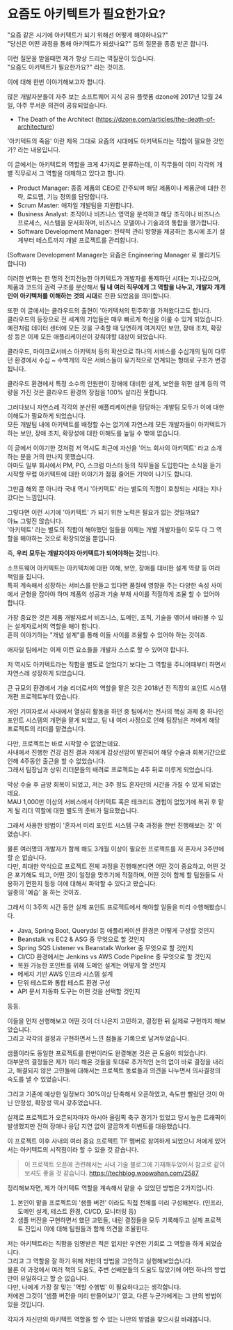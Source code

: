 # 요즘도 아키텍트가 필요한가요?

"요즘 같은 시기에 아키텍트가 되기 위해선 어떻게 해야하나요?"  
"당신은 어떤 과정을 통해 아키텍트가 되셨나요?"
등의 질문을 종종 받곤 합니다.  
  
이런 질문을 받을때면 제가 항상 드리는 역질문이 있습니다.  
"요즘도 아키텍트가 필요한가요?" 라는 것이죠.  
  
이에 대해 한번 이야기해보고자 합니다.  
  
많은 개발자분들이 자주 보는 소프트웨어 지식 공유 플랫폼 dzone에 2017년 12월 24일, 아주 무서운 의견이 공유되었습니다.

- The Death of the Architect (https://dzone.com/articles/the-death-of-architecture)

'아키텍트의 죽음' 이란 제목 그대로 요즘의 시대에도 아키텍트라는 직함이 필요한 것인가? 라는 내용입니다.  
  
이 글에서는 아키텍트의 역할을 크게 4가지로 분류하는데, 이 직무들이 이미 각각의 개별 직무로서 그 역할을 대체하고 있다고 합니다.   

- Product Manager: 종종 제품의 CEO로 간주되며 해당 제품이나 제품군에 대한 전략, 로드맵, 기능 정의를 담당합니다.
- Scrum Master: 애자일 개발팀을 지원합니다.
- Business Analyst: 조직이나 비즈니스 영역을 분석하고 해당 조직이나 비즈니스 프로세스, 시스템을 문서화하며, 비즈니스 모델이나 기술과의 통합을 평가합니다.
- Software Development Manager: 전략적 관리 방향을 제공하는 동시에 초기 설계부터 테스트까지 개발 프로젝트를 관리합니다.

(Software Development Manager는 요즘은 Engineering Manager 로 불리기도 합니다)  
  
이러한 변화는 한 명의 전지전능한 아키텍트가 개발자를 통제하던 시대는 지나갔으며, 제품과 코드의 권력 구조를 분산해서 **팀 내 여러 직무에게 그 역할을 나누고, 개발자 개개인이 아키텍처를 이해하는 것의 시대**로 전환 되었음을 의미합니다.  
  
또한 이 글에서는 클라우드의 출현이 '아키텍처의 민주화'를 가져왔다고도 합니다.  
클라우드의 등장으로 전 세계의 기업들은 매우 빠르게 혁신을 이룰 수 있게 되었습니다.  
예전처럼 데이터 센터에 모든 것을 구축할 때 당연하게 여겨지던 보안, 장애 조치, 확장성 등은 이제 모든 애플리케이션이 갖춰야할 대상이 되었습니다.    
  
클라우드, 마이크로서비스 아키텍처 등의 확산으로 하나의 서비스를 수십개의 팀이 다루던 환경에서 수십 ~ 수백개의 작은 서비스들이 유기적으로 연계되는 형태로 구조가 변경됩니다.  

클라우드 환경에서 특정 소수의 인원만이 장애에 대비한 설계, 보안을 위한 설계 등의 역량을 가진 것은 클라우드 환경의 장점을 100% 살리진 못합니다.  
  
그러다보니 자연스레 각각의 분산된 애플리케이션을 담당하는 개발팀 모두가 이에 대한 이해도가 필요하게 되었습니다.  
모든 개발팀 내에 아키텍트를 배정할 수는 없기에 자연스레 모든 개발자들이 아키텍트가 하는 보안, 장애 조치, 확장성에 대한 이해도를 높일 수 밖에 없습니다.  

이 글에서 이야기한 것처럼 저 역시도 최근에 자신을 '어느 회사의 아키텍트' 라고 소개하는 분을 거의 만나지 못했습니다.  
아마도 일부 회사에서 PM, PO, 스크럼 마스터 등의 직무들을 도입한다는 소식을 듣기 시작할 무렵 아키텍트에 대한 이야기가 점점 줄어든 기억이 나기도 합니다.  
  
그만큼 해외 뿐 아니라 국내 역시 '아키텍트' 라는 별도의 직함이 호칭되는 시대는 지나갔다는 느낌입니다.  
  
그렇다면 이런 시기에 '아키텍트' 가 되기 위한 노력은 필요가 없는 것일까요?  
아뇨 그렇진 않습니다.  
'아키텍트' 라는 별도의 직함이 해야했던 일들을 이제는 개별 개발자들이 모두 다 그 역할을 해야하는 것으로 확장되었을 뿐입니다.  
  
즉, **우리 모두는 개발자이자 아키텍트가 되어야하는 것**입니다.  
  
소프트웨어 아키텍트는 아키텍처에 대한 이해, 보안, 장애를 대비한 설계 역량 등 여러 책임을 집니다.  
특히 계속해서 성장하는 서비스를 만들고 있다면 품질에 영향을 주는 다양한 속성 사이에서 균형을 잡아야 하며 제품의 성공과 기술 부채 사이를 적절하게 조율 할 수 있어야 합니다.  
  
가장 중요한 것은 제품 개발자로서 비즈니스, 도메인, 조직, 기술을 엮어서 바라볼 수 있는 설계자로서의 역할을 해야 합니다.  
흔히 이야기하는 "개념 설계"를 통해 이들 사이를 조율할 수 있어야 하는 것이죠.  
  
애자일 팀에서는 이제 이런 요소들을 개발자 스스로 할 수 있어야 합니다.  
  
저 역시도 아키텍트라는 직함을 별도로 얻었다기 보다는 그 역할을 주니어때부터 하면서 자연스레 성장하게 되었습니다.  

큰 규모의 환경에서 기술 리더로서의 역할을 맡은 것은 2018년 전 직장의 포인트 시스템 개편 프로젝트부터 였습니다.  
  
개인 기여자로서 사내에서 열심히 활동을 하던 중 팀에서는 전사의 핵심 과제 중 하나인 포인트 시스템의 개편을 맡게 되었고, 팀 내 여러 사정으로 인해 팀장님은 저에게 해당 프로젝트의 리더를 맡겼습니다.  
  
다만, 프로젝트는 바로 시작할 수 없었는데요.  
사내에서 진행한 건강 검진 결과 저에게 갑상선암이 발견되어 해당 수술과 회복기간으로 인해 4주동안 출근을 할 수 없었습니다.  
그래서 팀장님과 상위 리더분들의 배려로 프로젝트는 4주 뒤로 미루게 되었습니다.  
  
막상 수술 후 금방 회복이 되었고, 저는 3주 정도 혼자만의 시간을 가질 수 있게 되었는데요.  
MAU 1,000만 이상의 서비스에서 아키텍트 혹은 테크리드 경험이 없었기에 복귀 후 맡게 될 리더 역할에 대한 별도의 준비가 필요했습니다.  
  
그래서 사용한 방법이 '혼자서 미리 포인트 시스템 구축 과정을 한번 진행해보는 것' 이였습니다.  

물론 여러명의 개발자가 함께 해도 3개월 이상이 필요한 프로젝트를 저 혼자서 3주만에 할 순 없습니다.  
다만, 최대한 약식으로 프로젝트 전체 과정을 진행해본다면 어떤 것이 중요하고, 어떤 것은 포기해도 되고, 어떤 것이 일정을 맞추기에 적절하며, 어떤 것이 함께 할 팀원들도 사용하기 편한지 등등 이에 대해서 파악할 수 있다고 봤습니다.  
일종의 '예습' 을 하는 것이죠.
  
그래서 이 3주의 시간 동안 실제 포인트 프로젝트에서 해야할 일들을 미리 수행해봤습니다.

- Java, Spring Boot, Querydsl 등 애플리케이션 환경은 어떻게 구성할 것인지
- Beanstalk vs EC2 & ASG 중 무엇으로 할 것인지
- Spring SQS Listener vs Beanstalk Worker 중 무엇으로 할 것인지
- CI/CD 환경에서는 Jenkins vs AWS Code Pipeline 중 무엇으로 할 것인지
- 복원 가능한 포인트를 위해 도메인 설계는 어떻게 할 것인지
- 메세지 기반 AWS 인프라 시스템 설계
- 단위 테스트와 통합 테스트 환경 구성
- API 문서 자동화 도구는 어떤 것을 선택할 것인지

등등.
  
이들을 먼저 선행해보고 어떤 것이 더 나은지 고민하고, 결정한 뒤 실제로 구현까지 해보았습니다.  
그리고 각각의 결정과 구현하면서 느낀 점들을 기록으로 남겨두었습니다.  
  
샘플이라도 동일한 프로젝트를 한번이라도 완결해본 것은 큰 도움이 되었습니다.  
대부분의 결정들은 제가 미리 해온 것들을 토대로 추가적인 논의 없이 바로 결정을 내리고, 해결되지 않은 고민들에 대해서는 프로젝트 동료들과 의견을 나누면서 의사결정의 속도를 낼 수 있었습니다.  
  
그리고 기존에 예상한 일정보다 30%이상 단축해서 오픈하였고, 속도만 빨랐던 것이 아닌 안정성, 확장성 역시 갖추었습니다.  
  
실제로 프로젝트가 오픈되자마자 아시아 올림픽 축구 경기가 있었고 당시 높은 트래픽이 발생했지만 전혀 장애나 응답 지연 없이 깔끔하게 이벤트를 대응했습니다.  
  
이 프로젝트 이후 사내의 여러 중요 프로젝트 TF 멤버로 참여하게 되었으니 저에게 있어서는 아키텍트의 시작점이라 할 수 있을 것 같습니다.  

> 이 프로젝트 오픈에 관련해서는 사내 기술 블로그에 기재해두었어서 참고로 같이 보셔도 좋을 것 같습니다.
> https://techblog.woowahan.com/2587


정리해보자면, 제가 아키텍트 역할을 계속해서 맡을 수 있었던 방법은 2가지입니다.

1) 본인이 맡을 프로젝트의 '샘플 버전' 이라도 직접 전체를 미리 구성해본다.
(인프라, 도메인 설계, 테스트 환경, CI/CD, 모니터링 등)
1) 샘플 버전을 구현하면서 했던 고민들, 내린 결정들을 모두 기록해두고 실제 프로젝트 진입시 이에 대해 팀원들과 함께 의견을 조율한다.

저는 아키텍트라는 직함을 임명받은 적은 없지만 우연한 기회로 그 역할을 하게 되었습니다.  
그리고 그 역할을 잘 하기 위해 저만의 방법을 고안하고 실행해보았습니다.  
물론 이 과정에서 여러 책의 도움도, 주변 선배분들의 도움도 많았기에 어떤 하나의 방법만이 유일하다고 할 순 없습니다.  
다만, 나에게 가장 잘 맞는 '역할 수행법' 이 필요하다고는 생각합니다.  
저에겐 그것이 '샘플 버전을 미리 만들어보기' 였고, 다른 누군가에게는 그 만의 방법이 있을 것입니다.  
  
각자가 자신만의 아키텍트 역할을 할 수 있는 나만의 방법을 찾으시길 바래봅니다.  

